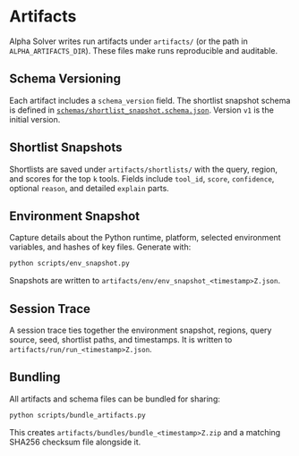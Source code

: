 # Artifacts

Alpha Solver writes run artifacts under `artifacts/` (or the path in
`ALPHA_ARTIFACTS_DIR`). These files make runs reproducible and auditable.

## Schema Versioning

Each artifact includes a `schema_version` field. The shortlist snapshot schema
is defined in [`schemas/shortlist_snapshot.schema.json`](../schemas/shortlist_snapshot.schema.json).
Version `v1` is the initial version.

## Shortlist Snapshots

Shortlists are saved under `artifacts/shortlists/` with the query, region, and
scores for the top `k` tools. Fields include `tool_id`, `score`, `confidence`,
optional `reason`, and detailed `explain` parts.

## Environment Snapshot

Capture details about the Python runtime, platform, selected environment
variables, and hashes of key files. Generate with:

```bash
python scripts/env_snapshot.py
```

Snapshots are written to `artifacts/env/env_snapshot_<timestamp>Z.json`.

## Session Trace

A session trace ties together the environment snapshot, regions, query source,
seed, shortlist paths, and timestamps. It is written to
`artifacts/run/run_<timestamp>Z.json`.

## Bundling

All artifacts and schema files can be bundled for sharing:

```bash
python scripts/bundle_artifacts.py
```

This creates `artifacts/bundles/bundle_<timestamp>Z.zip` and a matching
SHA256 checksum file alongside it.
